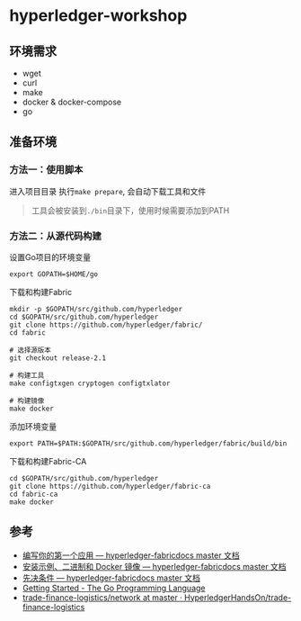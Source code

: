 # hyperledger-workshop

## 环境需求

- wget
- curl
- make
- docker & docker-compose
- go

## 准备环境

### 方法一：使用脚本

进入项目目录
执行`make prepare`, 会自动下载工具和文件

> 工具会被安装到`./bin`目录下，使用时候需要添加到PATH

### 方法二：从源代码构建
设置Go项目的环境变量
  ```
  export GOPATH=$HOME/go
  ```
下载和构建Fabric
  ```
  mkdir -p $GOPATH/src/github.com/hyperledger
  cd $GOPATH/src/github.com/hyperledger
  git clone https://github.com/hyperledger/fabric/
  cd fabric

  # 选择源版本
  git checkout release-2.1

  # 构建工具
  make configtxgen cryptogen configtxlator

  # 构建镜像
  make docker
  ```
添加环境变量
  ```
  export PATH=$PATH:$GOPATH/src/github.com/hyperledger/fabric/build/bin
  ```
下载和构建Fabric-CA
  ```
  cd $GOPATH/src/github.com/hyperledger
  git clone https://github.com/hyperledger/fabric-ca
  cd fabric-ca
  make docker
  ```

## 参考

- [编写你的第一个应用 — hyperledger-fabricdocs master 文档](https://hyperledger-fabric.readthedocs.io/zh_CN/latest/write_first_app.html)
- [安装示例、二进制和 Docker 镜像 — hyperledger-fabricdocs master 文档](https://hyperledger-fabric.readthedocs.io/zh_CN/latest/install.html)
- [先决条件 — hyperledger-fabricdocs master 文档](https://hyperledger-fabric.readthedocs.io/zh_CN/latest/prereqs.html)
- [Getting Started - The Go Programming Language](https://golang.org/doc/install)
- [trade-finance-logistics/network at master · HyperledgerHandsOn/trade-finance-logistics](https://github.com/HyperledgerHandsOn/trade-finance-logistics/tree/master/network#prerequisites-to-configure-and-launch-the-network)

